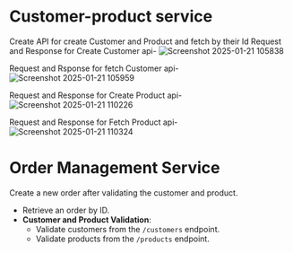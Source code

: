 # Customer-product service 
Create API for create Customer and Product and fetch by their Id
Request and Response for Create Customer api-
![Screenshot 2025-01-21 105838](https://github.com/user-attachments/assets/96582d77-d8df-4bda-ba83-7a0171b4e16e)

Request and Rsponse for fetch Customer api-
![Screenshot 2025-01-21 105959](https://github.com/user-attachments/assets/1d5fc62b-d322-4bfb-96cf-1d8a40fe62b7)

Request and Response for Create Product api-
![Screenshot 2025-01-21 110226](https://github.com/user-attachments/assets/f445ddb1-121d-417a-a330-b70c9d1cf4e8)

Request and Response for Fetch Product api-
![Screenshot 2025-01-21 110324](https://github.com/user-attachments/assets/d09d0214-38b0-456e-a2c0-7e69bf497ce9)


# Order Management Service
Create a new order after validating the customer and product.
  - Retrieve an order by ID.
- **Customer and Product Validation**:
  - Validate customers from the `/customers` endpoint.
  - Validate products from the `/products` endpoint.






 
